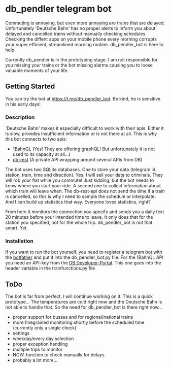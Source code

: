 # db_pendler telegram bot

Commuting is annoying, but even more annoying are trains that are delayed. Unfortunately 'Deutsche Bahn' has no proper alerts to inform you about delayed and cancelled trains without manually checking schedules. Checking the diffent apps on your mobile phone every morning corrupts your super efficient, streamlined morning routine. db_pendler_bot is here to help.

Currently db_pendler is in the prototyping stage. I am not responsible for you missing your trains or the bot missing alarms causing you to loose valuable moments of your life.

## Getting Started

You can try the bot at https://t.me/db_pendler_bot. Be kind, he is sensitive in his early days!


### Description

'Deutsche Bahn' makes it especially difficult to work with their apis. Either it is slow, provides insufficient information or is not there at all.
This is why this bot connects to two apis:
* [1BahnQL](https://github.com/dbsystel/1BahnQL) (Yes! They are offering graphQL! But unfortunately it is not used to its capacity at all...)
* [db-rest](https://github.com/derhuerst/db-rest) (A private API wrapping around several APIs from DB)

The bot uses two SQLite databases. 
One to store your data (telegram id, station, train, time and direction). Yes, I will sell your data to criminals. They will rob your flat while you commute! Just kidding, but the bot needs to know where you start your ride.
A second one to collect information about which train will leave when. The db-rest-api does not send the time if a train is cancelled, so this is why I need to sample the schedule or interpolate.
And I can build up statistics that way. Everyone loves statistics, right?

From here it monitors the connection you specify and sends you a daily text 20 minutes before your intended time to leave.
It only does that for the station you specified, not for the whole trip. db_pendler_bot is not that smart. Yet.

### Installation

If you want to run the bot yourself, you need to register a telegram bot with the [botfather](https://t.me/BotFather) and put it into the db_pendler_bot.py file.
For the 1BahnQL API you need an API-key from the [DB Developer-Portal](https://developer.deutschebahn.com/store/apis/info?name=1BahnQL-Free&version=v1&provider=DBOpenData). This one goes into the header variable in the trainfunctions.py file



## ToDo

The bot is far from perfect. I will continue working on it. This is a quick prototype... The temperatures are cold right now and the Deutsche Bahn is not able to handle that. So the need for db_pendler_bot is there right now...

* proper support for busses and for regional/national trains
* more finegrained monitoring shortly before the scheduled time (currently only a single check)
* settings
* weekday/every day selection
* proper exception handling
* multiple trips to monitor
* NOW-function to check manually for delays
* probably a lot more...